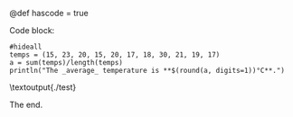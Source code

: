 @def hascode = true

Code block:

```julia:./test
#hideall
temps = (15, 23, 20, 15, 20, 17, 18, 30, 21, 19, 17)
a = sum(temps)/length(temps)
println("The _average_ temperature is **$(round(a, digits=1))°C**.")
```

\textoutput{./test}

The end.
